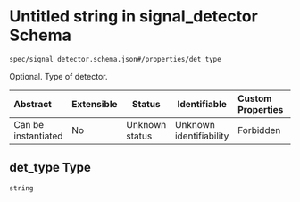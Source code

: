 # Untitled string in signal_detector Schema

```txt
spec/signal_detector.schema.json#/properties/det_type
```

Optional. Type of detector.


| Abstract            | Extensible | Status         | Identifiable            | Custom Properties | Additional Properties | Access Restrictions | Defined In                                                                                    |
| :------------------ | ---------- | -------------- | ----------------------- | :---------------- | --------------------- | ------------------- | --------------------------------------------------------------------------------------------- |
| Can be instantiated | No         | Unknown status | Unknown identifiability | Forbidden         | Allowed               | none                | [signal_detector.schema.json\*](../../out/signal_detector.schema.json "open original schema") |

## det_type Type

`string`
